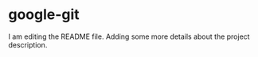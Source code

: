 # google-git

I am editing the README file. Adding some more details about the project description.

